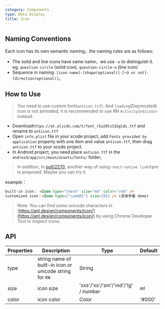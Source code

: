 ```yaml
---
category: Components
type: Data Display
title: Icon
---
```


## Naming Conventions

Each icon has its own semantic naming，the naming rules are as follows:

- The solid and line icons have same name，we use `-o` to distinguish it. eg: `question-circle` (solid icon), `question-circle-o` (line icon)
- Sequence in naming: `[icon name]-[shape(optional)]-[`-o` or not]-[direction(optional)]`。

## How to Use

> You need to use custom font(`anticon.ttf`). And `loading`(Deprecated) icon is not animated, it is recommended to use RN `ActivityIndicator` instead.

- Download`https://at.alicdn.com/t/font_r5u29ls31bgldi.ttf` and rename to `anticon.ttf`
- Open `info.plist` file in your xcode project, add `Fonts provided by application` property with one item and value `anticon.ttf`, then drag `anticon.ttf` to your xcode project.
- In Android project, you need place `anticon.ttf` in the `android/app/src/main/assets/fonts/` folder;

> In addition, in [pull/2270](https://github.com/ant-design/ant-design-mobile/pull/2270), another way of using `react-native link`/rpm is proposed. Maybe you can try it.

example：

```html
built-in icon： <Icon type="check" size="md" color="red" />
customized icon：<Icon type={'\ue601'} size={55} /> (具体参看 demo)
```
> Note: You can find some unicode characters in [https://ant.design/components/icon/](https://ant.design/components/icon/) by using Chrome Developer Tool to inspect icons.

## API

| Properties        | Description           | Type            | Default       |
|------------|----------------|----------------|--------------|
| type    |   string name of built-in icon or unicode string for `RN`    | String   |
| size    |   icon size     | 'xxs'/'xs'/'sm'/'md'/'lg' / number | `md` |
| color   | icon color  | Color | '#000' |
